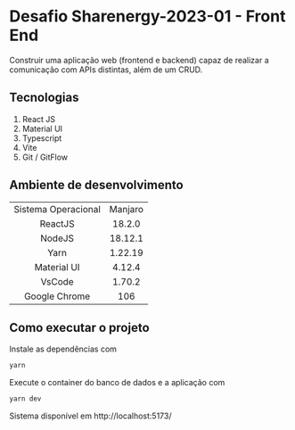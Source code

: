 # Desafio Sharenergy-2023-01 - Front End

Construir uma aplicação web (frontend e backend) capaz de realizar a comunicação com APIs distintas, além de um CRUD.

## Tecnologias

1. React JS
2. Material UI
3. Typescript
4. Vite
5. Git / GitFlow

## Ambiente de desenvolvimento

|                     |          |
| :-----------------: | :------: |
| Sistema Operacional | Manjaro  |
|       ReactJS       |  18.2.0  |
|       NodeJS        | 18.12.1  |
|        Yarn         | 1.22.19  |
|       Material UI   |  4.12.4  |
|       VsCode        |  1.70.2  |
|    Google Chrome    |   106    |

## Como executar o projeto

Instale as dependências com

```bash
yarn
```

Execute o container do banco de dados e a aplicação com

```bash
yarn dev
```

Sistema  disponível em http://localhost:5173/
